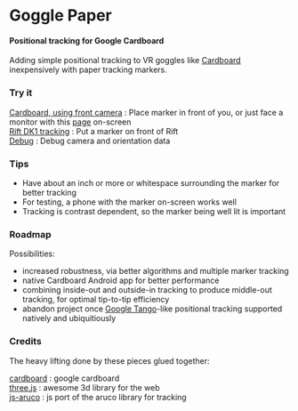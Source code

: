 Goggle Paper
============

#### Positional tracking for Google Cardboard ####

Adding simple positional tracking to VR goggles like [Cardboard](https://developers.google.com/cardboard/) inexpensively with paper tracking markers.


### Try it ###

[Cardboard, using front camera](http://gogglepaper.com/repo/examples/inside-out.html) : Place marker in front of you, or just face a monitor with this [page](http://gogglepaper.com/repo/examples/marker.html) on-screen  
[Rift DK1 tracking](http://gogglepaper.com/repo/examples/outside-in.html) : Put a marker on front of Rift  
[Debug](http://gogglepaper.com/repo/examples/debug.html) : Debug camera and orientation data  

### Tips ###

- Have about an inch or more or whitespace surrounding the marker for better tracking
- For testing, a phone with the marker on-screen works well
- Tracking is contrast dependent, so the marker being well lit is important

### Roadmap ###

Possibilities:
- increased robustness, via better algorithms and multiple marker tracking
- native Cardboard Android app for better performance
- combining inside-out and outside-in tracking to produce middle-out tracking, for optimal tip-to-tip efficiency  
- abandon project once [Google Tango](https://www.google.com/atap/projecttango/)-like positional tracking supported natively and ubiquitiously


### Credits ###

The heavy lifting done by these pieces glued together:  

[cardboard](https://developers.google.com/cardboard/) : google cardboard  
[three.js](http://threejs.org) : awesome 3d library for the web  
[js-aruco](https://code.google.com/p/js-aruco/) : js port of the aruco library for tracking  

